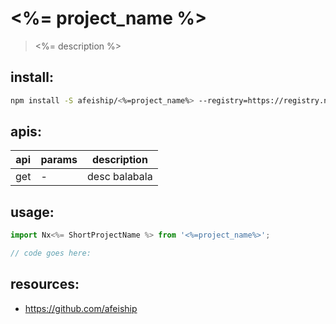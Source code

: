 # <%= project_name %>
> <%= description %>

## install:
```bash
npm install -S afeiship/<%=project_name%> --registry=https://registry.npm.taobao.org
```

## apis:
| api | params | description   |
|-----|--------|---------------|
| get | -      | desc balabala |

## usage:
```js
import Nx<%= ShortProjectName %> from '<%=project_name%>';

// code goes here:
```

## resources:
- https://github.com/afeiship
